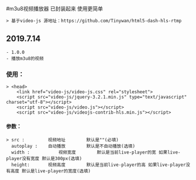 #m3u8视频播放器 
已封装起来 使用更简单

	> 基于video-js 源地址：https://github.com/Tinywan/html5-dash-hls-rtmp


## 2019.7.14
	- 1.0.0
	- 播放m3u8的视频
	
	
### 使用：

	> <head>
		<link href="video-js/video-js.css" rel="stylesheet">
		<script src="video-js/jquery-3.2.1.min.js" type="text/javascript" charset="utf-8"></script>
		<script src="video-js/video.js"></script>
		<script src="video-js/videojs-contrib-hls.min.js"></script>
   </head>
   <body>
	   <live-player width="" height="" src="xx"/>
	   <script src="video-js/m3u8player.js" type="text/javascript" charset="utf-8"></script>
   </body>
   
#### 参数：
	> src : 		视频地址		默认是""(必填)
	  autoplay :    自动播放		默认是不自动播放(选填)
	  width : 	        视频宽度		默认是当前live-player的宽 如果live-player没有宽度 默认是300px(选填)
	  height:		视频高度		默认是当前live-player的高 如果live-player没有高度 默认是live-player的宽度(选填)

